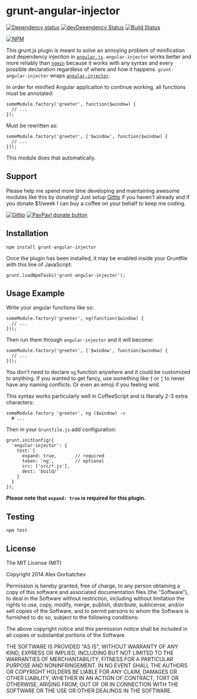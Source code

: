 # grunt-angular-injector

[![Dependency status](https://david-dm.org/alexgorbatchev/grunt-angular-injector.png)](https://david-dm.org/alexgorbatchev/grunt-angular-injector)
[![devDependency Status](https://david-dm.org/alexgorbatchev/grunt-angular-injector/dev-status.png)](https://david-dm.org/alexgorbatchev/grunt-angular-injector#info=devDependencies)
[![Build Status](https://secure.travis-ci.org/alexgorbatchev/grunt-angular-injector.png?branch=master)](https://travis-ci.org/alexgorbatchev/grunt-angular-injector)

[![NPM](https://nodei.co/npm/grunt-angular-injector.png?downloads=true)](https://npmjs.org/package/grunt-angular-injector)

This grunt.js plugin is meant to solve an annoying problem of minification and dependency injection in [`angular.js`](https://www.angularjs.org). `angular-injector` works better and more reliably than [`ngmin`](https://www.npmjs.org/package/ngmin) because it works with any syntax and every possible declaration regardless of where and how it happens. `grunt-angular-injector` wraps [`angular-injector`](https://github.com/alexgorbatchev/angular-injector).

In order for minified Angular applicaiton to continue working, all functions must be annotated:

    someModule.factory('greeter', function($window) {
      // ...
    });

Must be rewritten as:

    someModule.factory('greeter', ['$window', function($window) {
      // ...
    }]);

This module does that automatically.

## Support

Please help me spend more time developing and maintaining awesome modules like this by donating! Just setup [Gittip](http://gittip.com) if you haven't already and if you donate $1/week I can buy a coffee on your behalf to keep me coding.

[![Gittip](http://img.shields.io/gittip/alexgorbatchev.png)](https://www.gittip.com/alexgorbatchev/)
[![PayPayl donate button](http://img.shields.io/paypal/donate.png?color=yellow)](https://www.paypal.com/cgi-bin/webscr?cmd=_s-xclick&hosted_button_id=PSDPM9268P8RW "Donate once-off to this project using Paypal")

## Installation

    npm install grunt-angular-injector

Once the plugin has been installed, it may be enabled inside your Gruntfile with this line of JavaScript:

    grunt.loadNpmTasks('grunt-angular-injector');

## Usage Example

Write your angular functions like so:

    someModule.factory('greeter', ng(function($window) {
      // ...
    }));

Then run them through `angular-injector` and it will become:

    someModule.factory('greeter', ['$window', function($window) {
      // ...
    }]);

You don't need to declare `ng` function anywhere and it could be customized to anything. If you wanted to get fancy, use something like `ƒ` or `∑` to never have any naming conflicts. Or even an emoji if you feeling wild.

This syntax works particularly well in CoffeeScript and is literally 2-3 extra characters:

    someModule.factory 'greeter', ng ($window) ->
      # ...

Then in your `Gruntfile.js` add configuration:

    grunt.initConfig({
      'angular-injector': {
        test: {
          expand: true,       // required
          token: 'ng',        // optional
          src: ['src/*.js'],
          dest: 'build/'
        }
      }
    });

**Please note that `expand: true` is required for this plugin.**

## Testing

    npm test

## License

The MIT License (MIT)

Copyright 2014 Alex Gorbatchev

Permission is hereby granted, free of charge, to any person obtaining a copy
of this software and associated documentation files (the "Software"), to deal
in the Software without restriction, including without limitation the rights
to use, copy, modify, merge, publish, distribute, sublicense, and/or sell
copies of the Software, and to permit persons to whom the Software is
furnished to do so, subject to the following conditions:

The above copyright notice and this permission notice shall be included in
all copies or substantial portions of the Software.

THE SOFTWARE IS PROVIDED "AS IS", WITHOUT WARRANTY OF ANY KIND, EXPRESS OR
IMPLIED, INCLUDING BUT NOT LIMITED TO THE WARRANTIES OF MERCHANTABILITY,
FITNESS FOR A PARTICULAR PURPOSE AND NONINFRINGEMENT. IN NO EVENT SHALL THE
AUTHORS OR COPYRIGHT HOLDERS BE LIABLE FOR ANY CLAIM, DAMAGES OR OTHER
LIABILITY, WHETHER IN AN ACTION OF CONTRACT, TORT OR OTHERWISE, ARISING FROM,
OUT OF OR IN CONNECTION WITH THE SOFTWARE OR THE USE OR OTHER DEALINGS IN
THE SOFTWARE.